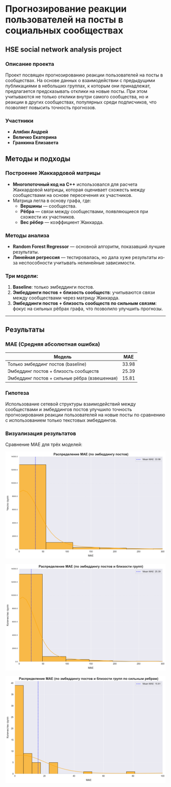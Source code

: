 # Прогнозирование реакции пользователей на посты в социальных сообществах

## HSE social network analysis project

### Описание проекта
Проект посвящен прогнозированию реакции пользователей на посты в сообществах. На основе данных о взаимодействии с предыдущими публикациями в небольших группах, к которым они принадлежат, предлагается предсказывать отклики на новые посты. При этом учитываются не только отклики внутри самого сообщества, но и реакции в других сообществах, популярных среди подписчиков, что позволяет повысить точность прогнозов.

### Участники
- **Алябин Андрей**
- **Величко Екатерина**
- **Гранкина Елизавета**

## Методы и подходы

### Построение Жаккардовой матрицы
- **Многопоточный код на C++** использовался для расчета Жаккардовой матрицы, которая оценивает схожесть между сообществами на основе пересечения их участников.
- Матрица легла в основу графа, где:
  - **Вершины** — сообщества.
  - **Рёбра** — связи между сообществами, появляющиеся при схожести их участников.
  - **Вес рёбер** — коэффициент Жаккарда.

### Методы анализа
- **Random Forest Regressor** — основной алгоритм, показавший лучшие результаты.
- **Линейная регрессия** — тестировалась, но дала хуже результаты из-за неспособности учитывать нелинейные зависимости.

### Три модели:
1. **Baseline**: только эмбеддинги постов.
2. **Эмбеддинги постов + близость сообществ**: учитываются связи между сообществами через матрицу Жаккарда.
3. **Эмбеддинги постов + близость сообществ по сильным связям**: фокус на сильных рёбрах графа, что позволило улучшить прогнозы.

---

## Результаты

### MAE (Средняя абсолютная ошибка)
| Модель                                      | MAE   |
|---------------------------------------------|-------|
| Только эмбеддинг постов (baseline)          | 33.98 |
| Эмбеддинг постов + близость сообществ       | 25.39 |
| Эмбеддинг постов + сильные рёбра (взвешенная)| 15.81 |

### Гипотеза
Использование сетевой структуры взаимодействий между сообществами и эмбеддингов постов улучшило точность прогнозирования реакции пользователей на новые посты по сравнению с использованием только текстовых эмбеддингов.

### Визуализация результатов
Сравнение MAE для трёх моделей:

![output_1.png](output_1.png)

![output_3.png](output_3.png)

![output_4.png](output_4.png)

